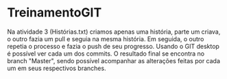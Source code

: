 # TreinamentoGIT

Na atividade 3 (Histórias.txt) criamos apenas uma história, parte um criava, o outro fazia um pull e seguia na mesma história. Em seguida,
o outro repetia o processo e fazia o push de seu progresso. Usando o GIT desktop é possível ver cada um dos commits. O resultado final se
encontra no branch "Master", sendo possível acompanhar as alterações feitas por cada um em seus respectivos branches.
